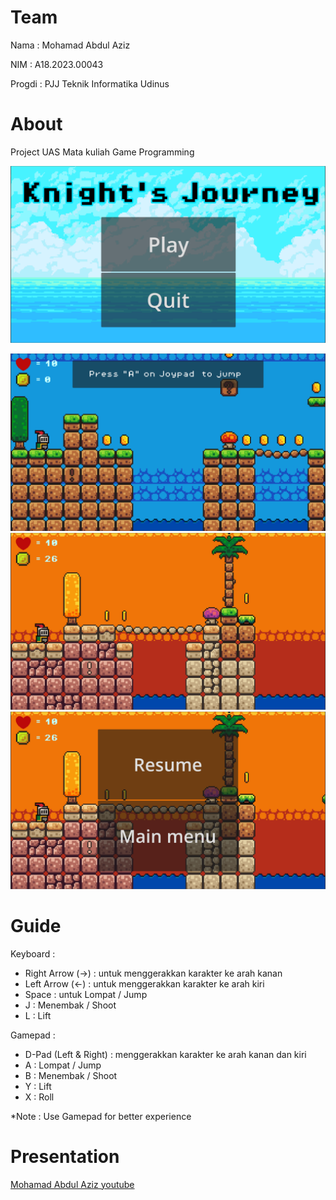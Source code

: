 # Team
Nama   : Mohamad Abdul Aziz

NIM    : A18.2023.00043

Progdi : PJJ Teknik Informatika Udinus

# About
Project UAS Mata kuliah Game Programming 

![Main Menu](./images/1.png)


![level 1](./images/2.png)
![level 2](./images/4.png)
![Resume](./images/5.png)

# Guide

Keyboard :
- Right Arrow (→) : untuk menggerakkan karakter ke arah kanan
- Left Arrow (←) : untuk menggerakkan karakter ke arah kiri
- Space : untuk Lompat / Jump
- J : Menembak / Shoot
- L : Lift

Gamepad :
- D-Pad (Left & Right) : menggerakkan karakter ke arah kanan dan kiri
- A : Lompat / Jump
- B : Menembak / Shoot
- Y : Lift
- X : Roll

*Note : Use Gamepad for better experience

# Presentation
[Mohamad Abdul Aziz youtube](https://youtu.be/A5X_Df06o7M)




